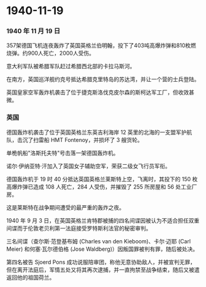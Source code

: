 # 1940-11-19

### 1940 年 11 月 19 日

357架德国飞机连夜轰炸了英国英格兰伯明翰，投下了403吨高爆炸弹和810枚燃烧弹。约900人死亡，2000人受伤。

意大利军队被希腊军队赶过希腊西北部的卡拉马斯河。

在南方，英国巡洋舰约克号抵达希腊克里特岛的苏达湾，并让一个营的士兵登陆。

英国皇家空军轰炸机袭击了位于捷克斯洛伐克皮尔森的斯柯达军工厂，但收效甚微。

### 英国

德国轰炸机袭击了位于英国英格兰东英吉利海岸 12
英里的北海的一支盟军护航队，击沉了扫雷船 HMT Fontenoy，并损坏了 3
艘货轮。

单桅帆船"洛斯托夫特"号击落一架德国轰炸机。

诺尔·伊纳亚特·汗加入了英国女子辅助空军，荣获二级女飞行员军衔。

德国轰炸机于 19 时 40 分抵达英国英格兰莱斯特上空，飞离时，其投下的 150
枚高爆炸弹已造成 108 人死亡，284 人受伤，并摧毁了 255 所房屋和 56
处工业厂房。

这是莱斯特在战争期间遭受的最严重的轰炸之夜。

1940 年 9 月 3
日，在英国英格兰肯特郡被捕的四名间谍因被认为不适合担任双重间谍而于伦敦老贝利第一法庭接受罗特斯利法官的秘密审判。

三名间谍（查尔斯·范登基布姆 (Charles van den Kieboom)、卡尔·迈耶 (Carl
Meier) 和何塞·瓦尔德伯格 (Jose Waldberg)）因叛国罪被判有罪，随后被处决。

第四名被告 Sjoerd Pons
成功说服陪审团，称他无意协助敌人，并被宣判无罪，但在离开法庭后，军情五处又将其再次逮捕，并一直拘禁至战争结束，随后又被遣返回他的祖国荷兰。